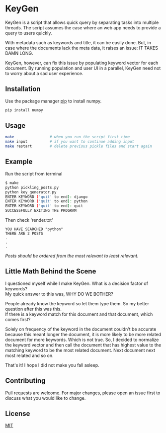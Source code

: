 # KeyGen

KeyGen is a script that allows quick query by separating tasks
into multiple threads. The script assumes the case where an
web app needs to provide a query to users quickly.

With metadata such as keywords and title, it can be easily done.
But, in case where the documents lack the meta data, it raises
an issue: IT TAKES DAMN LONG.

KeyGen, however, can fix this issue by populating keyword vector
for each document. By running population and user UI in a parallel,
KeyGen need not to worry about a sad user experience. 

## Installation

Use the package manager [pip](https://pip.pypa.io/en/stable/) to install numpy.

```bash
pip install numpy
```

## Usage

```bash
make                # when you run the script first time
make input          # if you want to continue adding input
make restart        # delete previous pickle files and start again
```

## Example
Run the script from terminal
```bash
$ make
python pickling_posts.py
python key_generator.py
ENTER KEYWORD ('quit' to end): django
ENTER KEYWORD ('quit' to end): python
ENTER KEYWORD ('quit' to end): quit
SUCCESSFULLY EXITING THE PROGRAM
```

Then check 'render.txt'
```text
YOU HAVE SEARCHED "python"
THERE ARE 2 POSTS
.
.
.
```
_Posts should be ordered from the most relevant to least relevant._

## Little Math Behind the Scene
I questioned myself while I make KeyGen. What is a decision factor
of keywords?<br>
My quick answer to this was, WHY DO WE BOTHER?

People already know the keyword so let them type them.
So my better question after this was this.<br>
If there is a keyword match for this document and that document,
which comes first?

Solely on frequency of the keyword in the document couldn't be
accurate because this meant longer the document, it is more likely
to be more related document for more keywords. Which is not true.
So, I decided to normalize the keyword vector and then call the
document that has highest value to the matching keyword to be
the most related document. Next document next most related and so on.

That's it! I hope I did not make you fall asleep.

## Contributing
Pull requests are welcome. For major changes, please open an
issue first to discuss what you would like to change.

## License
[MIT](https://choosealicense.com/licenses/mit/)
